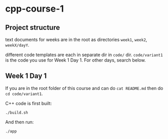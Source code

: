 # cpp-course-1

## Project structure

text documents for weeks are in the root as directories `week1`, `week2`, `weekX/dayY`.

different code templates are each in separate dir in `code/` dir. `code/variant1` is the code you use for Week 1 Day 1. For other days, search below.

## Week 1 Day 1

If you are in the root folder of this course and can do `cat README.md` then do `cd code/variant1`.

C++ code is first built:

```shell
./build.sh
```

And then run:

```shell
./app
```
